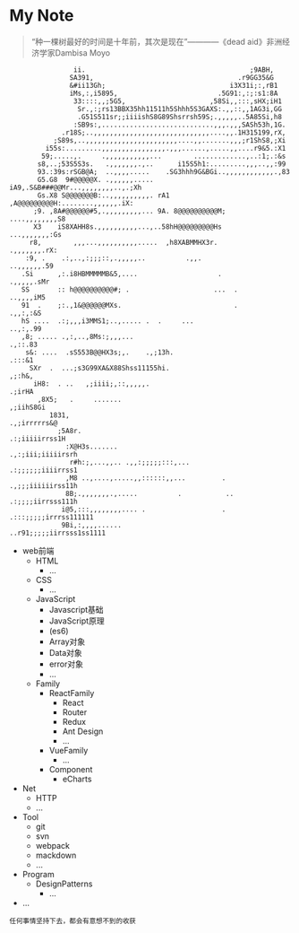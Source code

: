 # My Note

> “种一棵树最好的时间是十年前，其次是现在”————《dead aid》非洲经济学家Dambisa Moyo

```
                ii.                                         ;9ABH,
               SA391,                                    .r9GG35&G
               &#ii13Gh;                               i3X31i;:,rB1
               iMs,:,i5895,                         .5G91:,:;:s1:8A
                33::::,,;5G5,                     ,58Si,,:::,sHX;iH1
                 Sr.,:;rs13BBX35hh11511h5Shhh5S3GAXS:.,,::,,1AG3i,GG
                 .G51S511sr;;iiiishS8G89Shsrrsh59S;.,,,,,..5A85Si,h8
                :SB9s:,............................,,,.,,,SASh53h,1G.
             .r18S;..,,,,,,,,,,,,,,,,,,,,,,,,,,,,,....,,.1H315199,rX,
           ;S89s,..,,,,,,,,,,,,,,,,,,,,,,,....,,.......,,,;r1ShS8,;Xi
         i55s:.........,,,,,,,,,,,,,,,,.,,,......,.....,,....r9&5.:X1
        59;.....,.     .,,,,,,,,,,,...        .............,..:1;.:&s
       s8,..;53S5S3s.   .,,,,,,,.,..      i15S5h1:.........,,,..,,:99
       93.:39s:rSGB@A;  ..,,,,.....    .SG3hhh9G&BGi..,,,,,,,,,,,,.,83
       G5.G8  9#@@@@@X. .,,,,,,.....  iA9,.S&B###@@Mr...,,,,,,,,..,.;Xh
       Gs.X8 S@@@@@@@B:..,,,,,,,,,,. rA1 ,A@@@@@@@@@H:........,,,,,,.iX:
      ;9. ,8A#@@@@@@#5,.,,,,,,,,,... 9A. 8@@@@@@@@@@M;    ....,,,,,,,,S8
      X3    iS8XAHH8s.,,,,,,,,,,...,..58hH@@@@@@@@@Hs       ...,,,,,,,:Gs
     r8,        ,,,...,,,,,,,,,,.....  ,h8XABMMHX3r.          .,,,,,,,.rX:
    :9, .    .:,..,:;;;::,.,,,,,..          .,,.               ..,,,,,,.59
   .Si      ,:.i8HBMMMMMB&5,....                    .            .,,,,,.sMr
   SS       :: h@@@@@@@@@@#; .                     ...  .         ..,,,,iM5
   91  .    ;:.,1&@@@@@@MXs.                            .          .,,:,:&S
   hS ....  .:;,,,i3MMS1;..,..... .  .     ...                     ..,:,.99
   ,8; ..... .,:,..,8Ms:;,,,...                                     .,::.83
    s&: ....  .sS553B@@HX3s;,.    .,;13h.                            .:::&1
     SXr  .  ...;s3G99XA&X88Shss11155hi.                             ,;:h&,
      iH8:  . ..   ,;iiii;,::,,,,,.                                 .;irHA
       ,8X5;   .     .......                                       ,;iihS8Gi
          1831,                                                 .,;irrrrrs&@
            ;5A8r.                                            .:;iiiiirrss1H
              :X@H3s.......                                .,:;iii;iiiiirsrh
               r#h:;,...,,.. .,,:;;;;;:::,...              .:;;;;;;iiiirrss1
              ,M8 ..,....,.....,,::::::,,...         .     .,;;;iiiiiirss11h
              8B;.,,,,,,,.,.....          .           ..   .:;;;;iirrsss111h
             i@5,:::,,,,,,,,.... .                   . .:::;;;;;irrrss111111
             9Bi,:,,,,......                        ..r91;;;;;iirrsss1ss1111
```

- web前端
  - HTML
    - ...
  - CSS
    - ...
  - JavaScript
    - Javascript基础
    - JavaScript原理
    - (es6)
    - Array对象
    - Data对象
    - error对象
    - ...
  - Family
    - ReactFamily
      - React
      - Router
      - Redux
      - Ant Design
      - ...
    - VueFamily
      - ...
    - Component
      - eCharts
- Net
  - HTTP
  - ...
- Tool
  - git
  - svn
  - webpack
  - mackdown
  - ...
- Program
  - DesignPatterns
    - ...
- ...

`任何事情坚持下去，都会有意想不到的收获`

